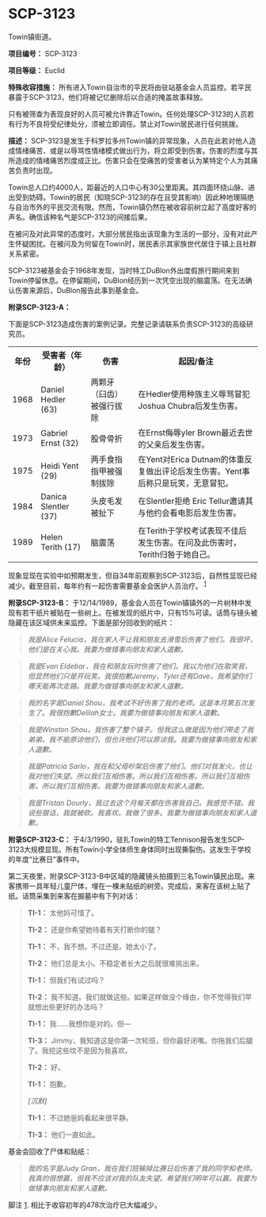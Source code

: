 # SCP-3123
                        




Towin镇街道。



**项目编号：** SCP-3123

**项目等级：** Euclid

**特殊收容措施：** 所有进入Towin自治市的平民将由驻站基金会人员监控。若平民暴露于SCP-3123，他们将被记忆删除后以合适的掩盖故事释放。

只有被筛查为表现良好的人员可被允许靠近Towin。任何处理SCP-3123的人员若有行为不良将受纪律处分，须被立即调任。禁止对Towin居民进行任何挑拨。

**描述：** SCP-3123是发生于科罗拉多州Towin镇的异常现象，人员在此若对他人造成情绪痛苦、或是以辱骂性情绪模式做出行为，将立即受到伤害。伤害的烈度与其所造成的情绪痛苦烈度成正比。伤害只会在受痛苦的受害者认为某特定个人为其痛苦负责时出现。

Towin总人口约4000人，距最近的人口中心有30公里距离。其四面环绕山脉、进出受到妨碍。Towin的居民（知晓SCP-3123的存在且受其影响）因此种地理隔绝与自治市外的平民交流有限。然而，Towin镇仍然在被收容前树立起了高度好客的声名。确信该种名气是SCP-3123的间接后果。

在被问及对此异常的态度时，大部分居民指出该现象为生活的一部分，没有对此产生怀疑困扰。在被问及为何留在Towin时，居民表示其家族世代居住于镇上且社群关系紧密。

SCP-3123被基金会于1968年发现，当时特工DuBlon外出度假旅行期间来到Towin停留休息。在停留期间，DuBlon经历到一次凭空出现的脑震荡。在无法确认伤害来源后，DuBlon报告此事到基金会。

**附录SCP-3123-A：** 

下面是SCP-3123造成伤害的案例记录。完整记录请联系负责SCP-3123的高级研究员。

<table class='wiki-content-table'>
 <tr>
  <th colspan='1' rowspan='1'>&#24180;&#20221;</th>
  <th colspan='1' rowspan='1'>&#21463;&#23475;&#32773;&#65288;&#24180;&#40836;&#65289;</th>
  <th colspan='1' rowspan='1'>&#20260;&#23475;</th>
  <th colspan='1' rowspan='1'>&#36215;&#22240;/&#22791;&#27880;</th>
 </tr>
 <tr>
  <td colspan='1' rowspan='1'>1968</td>
  <td colspan='1' rowspan='1'>Daniel Hedler (63)</td>
  <td colspan='1' rowspan='1'>&#20004;&#39063;&#29273;&#65288;&#33276;&#40831;&#65289;&#34987;&#24378;&#34892;&#25300;&#38500;</td>
  <td colspan='1' rowspan='1'>&#22312;Hedler&#20351;&#29992;&#31181;&#26063;&#20027;&#20041;&#36785;&#39554;&#20882;&#29359;Joshua Chubra&#21518;&#21457;&#29983;&#20260;&#23475;&#12290;</td>
 </tr>
 <tr>
  <td colspan='1' rowspan='1'>1973</td>
  <td colspan='1' rowspan='1'>Gabriel Ernst (32)</td>
  <td colspan='1' rowspan='1'>&#32929;&#39592;&#39592;&#25240;</td>
  <td colspan='1' rowspan='1'>&#22312;Ernst&#20398;&#36785;yler Brown&#26368;&#36817;&#21435;&#19990;&#30340;&#29238;&#20146;&#21518;&#21457;&#29983;&#20260;&#23475;&#12290;</td>
 </tr>
 <tr>
  <td colspan='1' rowspan='1'>1975</td>
  <td colspan='1' rowspan='1'>Heidi Yent (29)</td>
  <td colspan='1' rowspan='1'>&#20004;&#25163;&#39135;&#25351;&#25351;&#30002;&#34987;&#24378;&#21046;&#25300;&#38500;</td>
  <td colspan='1' rowspan='1'>&#22312;Yent&#23545;Erica Dutnam&#30340;&#20307;&#37325;&#21453;&#22797;&#20570;&#20986;&#35780;&#35770;&#21518;&#21457;&#29983;&#20260;&#23475;&#12290;Yent&#20107;&#21518;&#31216;&#21482;&#26159;&#29609;&#31505;&#65292;&#26080;&#24847;&#20882;&#29359;&#12290;</td>
 </tr>
 <tr>
  <td colspan='1' rowspan='1'>1984</td>
  <td colspan='1' rowspan='1'>Danica Slentler (37)</td>
  <td colspan='1' rowspan='1'>&#22836;&#30382;&#27611;&#21457;&#34987;&#25199;&#19979;</td>
  <td colspan='1' rowspan='1'>&#22312;Slentler&#25298;&#32477; Eric Tellur&#36992;&#35831;&#20854;&#19982;&#20182;&#32422;&#20250;&#30475;&#30005;&#24433;&#21518;&#21457;&#29983;&#20260;&#23475;&#12290;</td>
 </tr>
 <tr>
  <td colspan='1' rowspan='1'>1989</td>
  <td colspan='1' rowspan='1'>Helen Terith (17)</td>
  <td colspan='1' rowspan='1'>&#33041;&#38663;&#33633;</td>
  <td colspan='1' rowspan='1'>&#22312;Terith&#20110;&#23398;&#26657;&#32771;&#35797;&#34920;&#29616;&#19981;&#20339;&#21518;&#21457;&#29983;&#20260;&#23475;&#12290;&#22312;&#38382;&#21450;&#27492;&#20260;&#23475;&#26102;&#65292; Terith&#24402;&#21646;&#20110;&#22905;&#33258;&#24049;&#12290;</td>
 </tr>
</table>
现象显现在实验中如预期发生，但自34年前观察到SCP-3123后，自然性显现已经减少。截至目前，每年约有一起伤害需要基金会医护人员治疗。<sup class='footnoteref'>
 <a shape='rect' class='footnoteref' id='footnoteref-1' href='javascript:;' onclick='WIKIDOT.page.utils.scrollToReference(&apos;footnote-1&apos;)'>1</a>
</sup>

**附录SCP-3123-B：** 于12/14/1989，基金会人员在Towin镇镇外的一片树林中发现有若干纸片被贴在一些树上。在被发现的纸片中，只有15%可读。话筒与镜头被隐藏在该区域供未来监控。下面是部分回收到的纸片：


> *我是Alice Felucia，我在家人不让我和朋友去滑雪后伤害了他们。我很坏，他们是在关心我。我要为做错事向朋友和家人道歉。* 
> 


> *我是Evan Eldebar，我在和朋友玩时伤害了他们。我以为他们在取笑我，但显然他们只是开玩笑。我很抱歉Jeremy、Tyler还有Dave。我希望你们哪天能再次走路。我要为做错事向朋友和家人道歉。* 
> 


> *我的名字是Daniel Shou，我考试不好伤害了我的老师。这是本月第五次发生了。我很抱歉Delilah女士。我要为做错事向朋友和家人道歉。* 
> 


> *我是Winston Shou，我伤害了整个镇子。但我这么做是因为他们带走了我弟弟。我不能原谅他们，但也许他们可以原谅我。我要为做错事向朋友和家人道歉。* 
> 


> *我是Patricia Sarlo，我在和父母吵架后伤害了他们。他们对我发火，也让我对他们失望。所以我们互相伤害。所以我们互相伤害。所以我们互相伤害。所以我们互相伤害。我要为做错事向朋友和家人道歉。* 
> 


> *我是Tristan Dourly，我过去这个月每天都在伤害我自己。我感觉不错。我说些狠话，我就被砍。我喜欢。我做了很多。我要为做错事向朋友和家人道歉。* 
> 

**附录SCP-3123-C：** 于4/3/1990，驻扎Towin的特工Tennison报告发生SCP-3123大规模显现。所有Towin小学全体师生身体同时出现撕裂伤。这发生于学校的年度“比赛日”事件中。

第二天夜里，附录SCP-3123-B中区域的隐藏镜头拍摄到三名Towin镇民出现。来客携带一具年轻儿童尸体，埋在一棵未贴纸的树旁。完成后，来客在该树上贴了纸。话筒采集到来客在掘墓中有下列对话：


> **TI-1：** 太他妈可惜了。
> 
> **TI-2：** 还是你希望她待着有天打断你的腿？
> 
> **TI-1：** 不，我不想。不过还是。她太小了。
> 
> **TI-2：** 他们总是太小。不稳定者长大之后就很难挑出来。
> 
> **TI-1：** 但我们有试过吗？
> 
> **TI-2：** 我不知道。我们就做这些。如果这样做没个缘由，你不觉得我们早就想出些更好的办法吗？
> 
> **TI-1：** 我……我想你是对的。但—
> 
> **TI-3：** Jimmy，我知道这是你第一次轮班，但你最好闭嘴。你拖我们后腿了。我挖这些坟不是因为我喜欢。
> 
> **TI-2：** 好。
> 
> **TI-1：** 抱歉。
> 
> *[沉默]* 
> 
> **TI-1：** 不过她爸妈看起来很平静。
> 
> **TI-3：** 他们一直如此。
> 

基金会回收了尸体和贴纸：


> *我的名字是Judy Gran，我在我们班输掉比赛日后伤害了我的同学和老师。我真的很想赢，但我不应该对我的队友失望。希望我们明年可以赢。我要为做错事向朋友和家人道歉。* 
> 



脚注
<a shape='rect' href='javascript:;' onclick='WIKIDOT.page.utils.scrollToReference(&apos;footnoteref-1&apos;)'>1</a>. 相比于收容初年的478次治疗已大幅减少。


                    